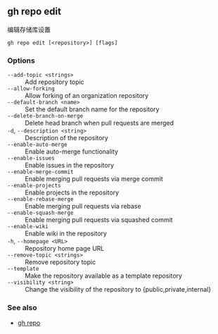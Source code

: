 

## gh repo edit

编辑存储库设置

```
gh repo edit [<repository>] [flags]
```

### Options

<dl class="flags">
	<dt><code>--add-topic &lt;strings&gt;</code></dt>
	<dd>Add repository topic</dd>

<dt><code>--allow-forking</code></dt>
<dd>Allow forking of an organization repository</dd>

<dt><code>--default-branch &lt;name&gt;</code></dt>
<dd>Set the default branch name for the repository</dd>

<dt><code>--delete-branch-on-merge</code></dt>
<dd>Delete head branch when pull requests are merged</dd>

<dt><code>-d</code>, <code>--description &lt;string&gt;</code></dt>
<dd>Description of the repository</dd>

<dt><code>--enable-auto-merge</code></dt>
<dd>Enable auto-merge functionality</dd>

<dt><code>--enable-issues</code></dt>
<dd>Enable issues in the repository</dd>

<dt><code>--enable-merge-commit</code></dt>
<dd>Enable merging pull requests via merge commit</dd>

<dt><code>--enable-projects</code></dt>
<dd>Enable projects in the repository</dd>

<dt><code>--enable-rebase-merge</code></dt>
<dd>Enable merging pull requests via rebase</dd>

<dt><code>--enable-squash-merge</code></dt>
<dd>Enable merging pull requests via squashed commit</dd>

<dt><code>--enable-wiki</code></dt>
<dd>Enable wiki in the repository</dd>

<dt><code>-h</code>, <code>--homepage &lt;URL&gt;</code></dt>
<dd>Repository home page URL</dd>

<dt><code>--remove-topic &lt;strings&gt;</code></dt>
<dd>Remove repository topic</dd>

<dt><code>--template</code></dt>
<dd>Make the repository available as a template repository</dd>

<dt><code>--visibility &lt;string&gt;</code></dt>
<dd>Change the visibility of the repository to {public,private,internal}</dd>

</dl>

### See also

-   [gh repo](./gh_repo)
